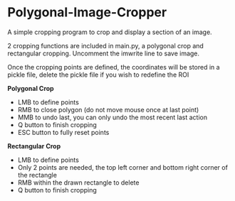 # Polygonal-Image-Cropper
A simple cropping program to crop and display a section of an image.

2 cropping functions are included in main.py, a polygonal crop and rectangular cropping. Uncomment the imwrite line to save image.

Once the cropping points are defined, the coordinates will be stored in a pickle file, delete the pickle file if you wish to redefine the ROI

**Polygonal Crop**
- LMB to define points
- RMB to close polygon (do not move mouse once at last point)
- MMB to undo last, you can only undo the most recent last action
- Q button to finish cropping
- ESC button to fully reset points

**Rectangular Crop**
- LMB to define points
- Only 2 points are needed, the top left corner and bottom right corner of the rectangle
- RMB within the drawn rectangle to delete
- Q button to finish cropping
